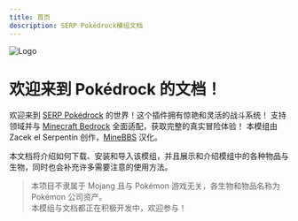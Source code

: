 ```yaml
---
title: 首页
description: SERP Pokédrock模组文档
---
```


![Logo](/images/Logo.png)

# 欢迎来到 Pokédrock 的文档！

欢迎来到 [SERP Pokédrock](https://www.serpzacek.com/addons/serp-pok%C3%A9drock) 的世界！这个插件拥有惊艳和灵活的战斗系统！ 支持领域并与 [Minecraft Bedrock](https://www.minecraft.net/) 全面适配，获取完整的真实冒险体验！
本模组由 Zacek el Serpentín 创作，[MineBBS](https://www.minebbs.com/) 汉化。

本文档将介绍如何下载、安装和导入该模组，并且展示和介绍模组中的各种物品与生物，同时也会补充许多需要注意的使用方法。

>   本项目不隶属于 Mojang 且与 Pokémon 游戏无关，各生物和物品名称为 Pokémon 公司资产。  
>   本模组与文档都正在积极开发中，欢迎参与！
